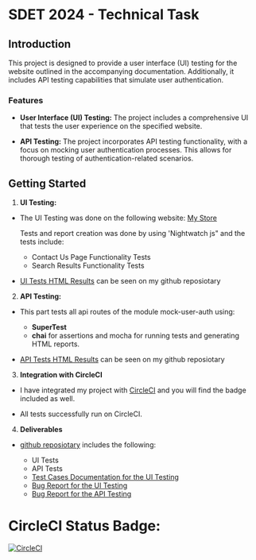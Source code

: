 # SDET 2024 - Technical Task

## Introduction

This project is designed to provide a user interface (UI) testing for the website outlined in the accompanying documentation. Additionally, it includes API testing capabilities that simulate user authentication.

### Features

- **User Interface (UI) Testing:** The project includes a comprehensive UI that tests the user experience on the specified website.

- **API Testing:** The project incorporates API testing functionality, with a focus on mocking user authentication processes. This allows for thorough testing of authentication-related scenarios.

## Getting Started

1. **UI Testing:**

- The UI Testing was done on the following website: [My Store](http://automationpractice.multiformis.com/index.php)

  Tests and report creation was done by using 'Nightwatch js" and the tests include:

  - Contact Us Page Functionality Tests
  - Search Results Functionality Tests

- [UI Tests HTML Results](https://github.com/asherbinyyy/SDET-2024/tree/main/UI/tests_output/nightwatch-html-report) can be seen on my github reposiotary

2. **API Testing:**

- This part tests all api routes of the module mock-user-auth using:

  - **SuperTest**
  - **chai** for assertions and mocha for running tests and generating HTML reports.

- [API Tests HTML Results](https://github.com/asherbinyyy/SDET-2024/tree/main/API/mochawesome-report) can be seen on my github reposiotary

3. **Integration with CircleCI**

- I have integrated my project with [CircleCI](https://app.circleci.com/pipelines/github/asherbinyyy/SDET-2024) and you will find the badge included as well.

- All tests successfully run on CircleCI.

4. **Deliverables**

- [github reposiotary](https://github.com/asherbinyyy/SDET-2024)
  includes the following:

  - UI Tests
  - API Tests
  - [Test Cases Documentation for the UI Testing](https://github.com/asherbinyyy/SDET-2024/blob/main/SDET2024-Technical_Task--%20UI_TestCase_Documentation.pdf)
  - [Bug Report for the UI Testing](https://github.com/asherbinyyy/SDET-2024/blob/main/SDET2024-Technical_Task--%20UI_BugReport_Documentation.pdf)
  - [Bug Report for the API Testing](https://github.com/asherbinyyy/SDET-2024/blob/main/SDET2024-Technical_Task--%20API_BugReport_Documentation.pdf)

# CircleCI Status Badge:

[![CircleCI](https://dl.circleci.com/status-badge/img/gh/asherbinyyy/SDET-2024/tree/main.svg?style=svg)](https://dl.circleci.com/status-badge/redirect/gh/asherbinyyy/SDET-2024/tree/main)
